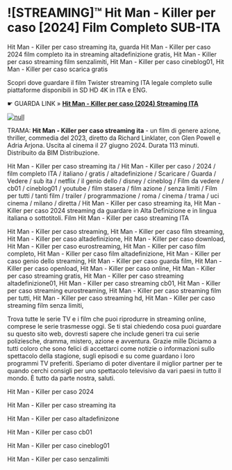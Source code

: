 # ![STREAMING]™ Hit Man - Killer per caso [2024] Film Completo SUB-ITA

Hit Man - Killer per caso streaming ita, guarda Hit Man - Killer per caso 2024 film completo ita in streaming altadefinizione gratis, Hit Man - Killer per caso streaming film senzalimiti, Hit Man - Killer per caso cineblog01, Hit Man - Killer per caso scarica gratis

Scopri dove guardare il film Twister streaming ITA legale completo sulle piattaforme disponibili in SD HD 4K in ITA e ENG.

☛ GUARDA LINK » **[Hit Man - Killer per caso (2024) Streaming ITA](https://popcorn-tv.online/it/movie/974635/hit-man)**

[![null](https://static.vecteezy.com/system/resources/thumbnails/034/325/871/small_2x/play-button-animation-play-and-music-icon-free-video.jpg)](https://popcorn-tv.online/it/movie/974635/hit-man)

TRAMA: **Hit Man - Killer per caso streaming ita** - un film di genere azione, thriller, commedia del 2023, diretto da Richard Linklater, con Glen Powell e Adria Arjona. Uscita al cinema il 27 giugno 2024. Durata 113 minuti. Distribuito da BIM Distribuzione.

Hit Man - Killer per caso streaming ita / Hit Man - Killer per caso / 2024 / film completo ITA / italiano / gratis / altadefinizione / Scaricare / Guarda / Vedere / sub ita / netflix / il genio dello / disney / cineblog / Film da vedere / cb01 / cineblog01 / youtube / film stasera / film azione / senza limiti / Film per tutti / tanti film / trailer / programmazione / roma / cinema / trama / uci cinema / milano / diretta / Hit Man - Killer per caso streaming ita, Hit Man - Killer per caso 2024 streaming da guardare in Alta Definizione e in lingua italiana o sottotitoli. Film Hit Man - Killer per caso streaming ITA

Hit Man - Killer per caso streaming, Hit Man - Killer per caso film streaming, Hit Man - Killer per caso altadefinizione, Hit Man - Killer per caso download, Hit Man - Killer per caso eurostreaming, Hit Man - Killer per caso film completo, Hit Man - Killer per caso film altadefinizione, Hit Man - Killer per caso genio dello streaming, Hit Man - Killer per caso guarda film, Hit Man - Killer per caso openload, Hit Man - Killer per caso online, Hit Man - Killer per caso streaming gratis, Hit Man - Killer per caso streaming altadefinizione01, Hit Man - Killer per caso streaming cb01, Hit Man - Killer per caso streaming eurostreaming, Hit Man - Killer per caso streaming film per tutti, Hit Man - Killer per caso streaming hd, Hit Man - Killer per caso streaming film senza limiti,

Trova tutte le serie TV e i film che puoi riprodurre in streaming online, comprese le serie trasmesse oggi. Se ti stai chiedendo cosa puoi guardare su questo sito web, dovresti sapere che include generi tra cui serie poliziesche, dramma, mistero, azione e avventura. Grazie mille Diciamo a tutti coloro che sono felici di accettarci come notizie o informazioni sullo spettacolo della stagione, sugli episodi e su come guardano i loro programmi TV preferiti. Speriamo di poter diventare il miglior partner per te quando cerchi consigli per uno spettacolo televisivo da vari paesi in tutto il mondo. È tutto da parte nostra, saluti.

Hit Man - Killer per caso 2024

Hit Man - Killer per caso streaming ita

Hit Man - Killer per caso altadefinizone

Hit Man - Killer per caso cb01

Hit Man - Killer per caso cineblog01

Hit Man - Killer per caso senzalimiti
